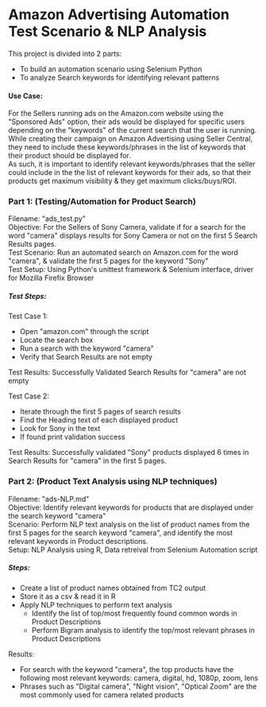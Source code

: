 # Amazon Advertising Automation Test Scenario & NLP Analysis
This project is divided into 2 parts:
- To build an automation scenario using Selenium Python
- To analyze Search keywords for identifying relevant patterns

#### Use Case:
For the Sellers running ads on the Amazon.com website using the "Sponsored Ads" option, their ads would be displayed for specific users depending on the "keywords" of the current search that the user is running. <br>
While creating their campaign on Amazon Advertising using Seller Central, they need to include these keywords/phrases in the list of keywords that their product should be displayed for. <br>
As such, it is important to identify relevant keywords/phrases that the seller could include in the the list of relevant keywords for their ads, so that their products get maximum visibility & they get maximum clicks/buys/ROI.



### Part 1: (Testing/Automation for Product Search)
Filename: "ads_test.py" <br>
Objective: For the Sellers of Sony Camera, validate if for a search for the word "camera" displays results for Sony Camera or not on the first 5 Search Results pages. <br>
Test Scenario: Run an automated search on Amazon.com for the word "camera", & validate the first 5 pages for the keyword "Sony" <br>
Test Setup: Using Python's unittest framework & Selenium interface, driver for Mozilla Firefix Browser <br>
##### Test Steps: 
Test Case 1:
- Open "amazon.com" through the script
- Locate the search box
- Run a search with the keyword "camera"
- Verify that Search Results are not empty <br>

Test Results: Successfully Validated Search Results for "camera" are not empty


Test Case 2:
- Iterate through the first 5 pages of search results
- Find the Heading text of each displayed product
- Look for Sony in the text
- If found print validation success <br>

Test Results: Successfully validated "Sony" products displayed 6 times in Search Results for "camera" in the first 5 pages.

### Part 2: (Product Text Analysis using NLP techniques)
Filename: "ads-NLP.md" <br>
Objective: Identify relevant keywords for products that are displayed under the search keyword "camera" <br>
Scenario: Perform NLP text analysis on the list of product names from the first 5 pages for the search keyword "camera", and identify the most relevant keywords in Product descriptions. <br>
Setup: NLP Analysis using R, Data retreival from Selenium Automation script <br>
##### Steps:
- Create a list of product names obtained from TC2 output
- Store it as a csv & read it in R
- Apply NLP techniques to perform text analysis
  - Identify the list of top/most frequently found common words in Product Descriptions
  - Perform Bigram analysis to identify the top/most relevant phrases in Product Descriptions <br>

Results: 
- For search with the keyword "camera", the top products have the following most relevant keywords: camera, digital, hd, 1080p, zoom, lens
- Phrases such as "Digital camera", "Night vision", "Optical Zoom" are the most commonly used for camera related products

 

